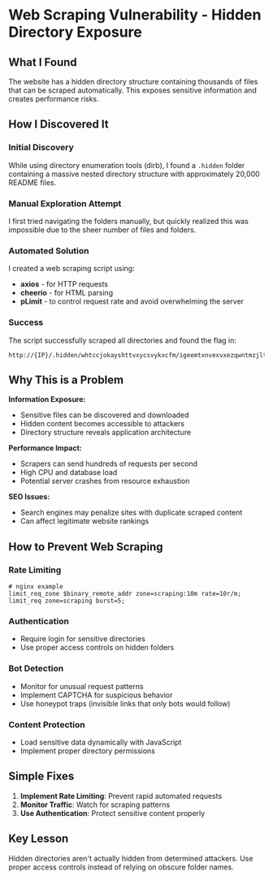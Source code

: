 # Web Scraping Vulnerability - Hidden Directory Exposure

## What I Found
The website has a hidden directory structure containing thousands of files that can be scraped automatically. This exposes sensitive information and creates performance risks.

## How I Discovered It

### Initial Discovery
While using directory enumeration tools (dirb), I found a `.hidden` folder containing a massive nested directory structure with approximately 20,000 README files.

### Manual Exploration Attempt
I first tried navigating the folders manually, but quickly realized this was impossible due to the sheer number of files and folders.

### Automated Solution
I created a web scraping script using:
- **axios** - for HTTP requests
- **cheerio** - for HTML parsing  
- **pLimit** - to control request rate and avoid overwhelming the server

### Success
The script successfully scraped all directories and found the flag in:
```
http://{IP}/.hidden/whtccjokayshttvxycsvykxcfm/igeemtxnvexvxezqwntmzjltkt/lmpanswobhwcozdqixbowvbrhw/README
```

## Why This is a Problem

**Information Exposure:**
- Sensitive files can be discovered and downloaded
- Hidden content becomes accessible to attackers
- Directory structure reveals application architecture

**Performance Impact:**
- Scrapers can send hundreds of requests per second
- High CPU and database load
- Potential server crashes from resource exhaustion

**SEO Issues:**
- Search engines may penalize sites with duplicate scraped content
- Can affect legitimate website rankings

## How to Prevent Web Scraping

### Rate Limiting
```nginx
# nginx example
limit_req_zone $binary_remote_addr zone=scraping:10m rate=10r/m;
limit_req zone=scraping burst=5;
```

### Authentication
- Require login for sensitive directories
- Use proper access controls on hidden folders

### Bot Detection
- Monitor for unusual request patterns
- Implement CAPTCHA for suspicious behavior
- Use honeypot traps (invisible links that only bots would follow)

### Content Protection
- Load sensitive data dynamically with JavaScript
- Implement proper directory permissions

## Simple Fixes

1. **Implement Rate Limiting**: Prevent rapid automated requests
2. **Monitor Traffic**: Watch for scraping patterns
3. **Use Authentication**: Protect sensitive content properly

## Key Lesson
Hidden directories aren't actually hidden from determined attackers. Use proper access controls instead of relying on obscure folder names.